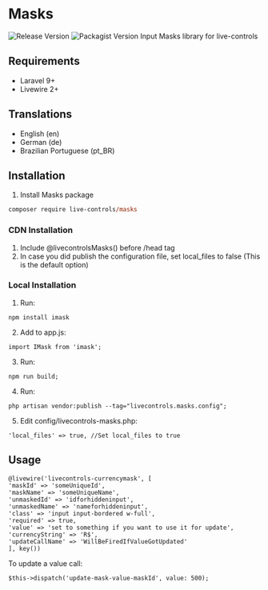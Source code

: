 # Masks
 ![Release Version](https://img.shields.io/github/v/release/live-controls/masks)
 ![Packagist Version](https://img.shields.io/packagist/v/live-controls/masks?color=%23007500)
 Input Masks library for live-controls

## Requirements
- Laravel 9+
- Livewire 2+


## Translations
- English (en)
- German (de)
- Brazilian Portuguese (pt_BR)


## Installation

1. Install Masks package
```ps
composer require live-controls/masks
```
### CDN Installation
1) Include @livecontrolsMasks() before /head tag
2) In case you did publish the configuration file, set local_files to false (This is the default option)

### Local Installation
1) Run:
```
npm install imask
```
2) Add to app.js:
```
import IMask from 'imask';
```
3) Run:
```
npm run build;
```
4) Run:
```
php artisan vendor:publish --tag="livecontrols.masks.config";
```
5) Edit config/livecontrols-masks.php:
```
'local_files' => true, //Set local_files to true
```

## Usage
```
@livewire('livecontrols-currencymask', [
'maskId' => 'someUniqueId',
'maskName' => 'someUniqueName',
'unmaskedId' => 'idforhiddeninput',
'unmaskedName' => 'nameforhiddeninput',
'class' => 'input input-bordered w-full',
'required' => true,
'value' => 'set to something if you want to use it for update',
'currencyString' => 'R$',
'updateCallName' => 'WillBeFiredIfValueGotUpdated'
], key())

```

To update a value call:
```
$this->dispatch('update-mask-value-maskId', value: 500);
```
